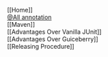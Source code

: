 [[Home]]<br/>
[@All annotation](https://github.com/ArcBees/Jukito/wiki/@All)<br/>
[[Maven]]<br/>
[[Advantages Over Vanilla JUnit]]<br/>
[[Advantages Over Guiceberry]]<br/>
[[Releasing Procedure]]<br/>